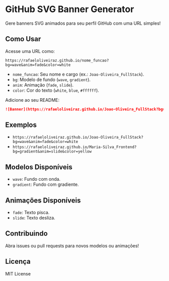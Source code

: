 # GitHub SVG Banner Generator

Gere banners SVG animados para seu perfil GitHub com uma URL simples!

## Como Usar
Acesse uma URL como:
```
https://rafaeloliveiraz.github.io/nome_funcao?bg=wave&anim=fade&color=white
```
- `nome_funcao`: Seu nome e cargo (ex.: `Joao-Oliveira_FullStack`).
- `bg`: Modelo de fundo (`wave`, `gradient`).
- `anim`: Animação (`fade`, `slide`).
- `color`: Cor do texto (`white`, `blue`, `#ffffff`).

Adicione ao seu README:
```markdown
![Banner](https://rafaeloliveiraz.github.io/Joao-Oliveira_FullStack?bg=wave&anim=fade&color=white)
```

## Exemplos
- `https://rafaeloliveiraz.github.io/Joao-Oliveira_FullStack?bg=wave&anim=fade&color=white`
- `https://rafaeloliveiraz.github.io/Maria-Silva_Frontend?bg=gradient&anim=slide&color=yellow`

## Modelos Disponíveis
- `wave`: Fundo com onda.
- `gradient`: Fundo com gradiente.

## Animações Disponíveis
- `fade`: Texto pisca.
- `slide`: Texto desliza.

## Contribuindo
Abra issues ou pull requests para novos modelos ou animações!

## Licença
MIT License
